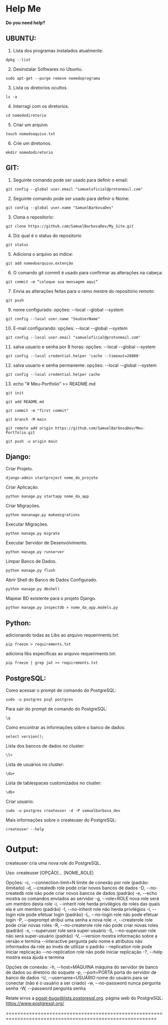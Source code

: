 # Help Me
__Do you need help?__

## UBUNTU:

1. Lista dos programas instalados atualmente.
```
dpkg --list
```


2. Desinstalar Softwares no Ubuntu.
```
sudo apt-get --purge remove nomedoprograma
```


3. Lista os diretorios ocultos.
```
ls -a
```


4. Interragi com os diretorios.
```
cd nomedodiretorio
```


5. Criar um arquivo
```
touch nomedoaquivo.txt
```

6. Crie um diretorios.
```
mkdir nomedodiretorio
```


## GIT:

1. Seguinte comando pode ser usado para definir o email:
```
git config --global user.email "samueloficial@protonmail.com"
```


2. Seguinte comando pode ser usado para definir o Nome:
```
git config --global user.name "SamuelBarbosaDev"
```


3. Clona o repositorio:
```
git clone https://github.com/SamuelBarbosaDev/My_Site.git
```


4. Diz qual é o status do repositorio
```
git status
```


5. Adiciona o arquivo ao índice:
```
git add nomedoarquivo.extenção
```


6. O comando git commit é usado para confirmar as alterações na cabeça:
```
git commit –m “coloque sua mensagem aqui”
```


7. Envia as alterações feitas para o ramo mestre do repositório remoto:
```
git push
```


9. nome configurado:
opções:
--local
--global
--system

```
git config --local user.name "SeuUserName"
```


10. E-mail configurando:
opções:
--local
--global
--system

```
git config --local user.email "samueloficial@protonmail.com"
```


11. salva usuario e senha por 8 horas:
opções:
--local
--global
--system

```
git config --local credential.helper 'cache --timeout=28800'
```


12. salva usuario e senha permanente:
opções:
--local
--global
--system

```
git config --local credential.helper cache
```

13. echo "# Meu-Portfolio" >> README.md
```
git init
```

```
git add README.md
```

```
git commit -m "first commit"
```

```
git branch -M main
```

```
git remote add origin https://github.com/SamuelBarbosaDev/Meu-Portfolio.git
```

```
git push -u origin main
```
## Django:

Criar Projeto.
```
django-admin startproject nome_do_projeto
```

Criar Aplicação.
```
python manage.py startapp nome_da_app
```

Criar Migrações.
```
python mananage.py makemigrations
```

Executar Migrações.
```
python manage.py migrate
```

Executar Servidor de Desenvolvimento.
```
python manage.py runserver
```

Limpar Banco de Dados.
```
python manage.py flush
```

Abrir Shell do Banco de Dados Configurado.
```
python manage.py dbshell
```

Mapear BD existente para o projeto Django.
```
python manage.py inspectdb > nome_da_app.models.py
```
## Python:

adicionando todas as Libs ao arquivo requeriments.txt:
```
pip freeze > requirements.txt
```

adiciona libs especificas ao arquivo requeriments.txt:
```
pip freeze | grep jwt >> requirements.txt 
```

## PostgreSQL:

Como acessar o prompt de comando do PostgreSQL:
```
sudo -u postgres psql postgres
```

Para sair do prompt de comando do PostgreSQL:
```
\q 
```

Como encontrar as informações sobre o banco de dados:
```
select version();
```

Lista dos bancos de dados no cluster:
```
\l+
```

Lista de usuários no cluster:
```
\du+
```

Lista de tablespaces customizados no cluster:
```
\db+
```

Criar usuario:
```
sudo -u postgres createuser -d -P samuelbarbosa_dev
```

Mais informações sobre o createuser do PostgreSQL:
```
createuser --help
```
Output:
==========================================================================================================
createuser cria uma nova role do PostgreSQL.

Uso:
  createuser [OPÇÃO]... [NOME_ROLE]

Opções:
  -c, --connection-limit=N  limite de conexão por role (padrão: ilimitado)
  -d, --createdb            role pode criar novos bancos de dados
  -D, --no-createdb         role não pode criar novos bancos de dados (padrão)
  -e, --echo                mostra os comandos enviados ao servidor
  -g, --role=ROLE           nova role será um membro desta role
  -i, --inherit             role herda privilégios de roles das quais ela
                            é um membro (padrão)
  -I, --no-inherit          role não herda privilégios
  -l, --login               role pode efetuar login (padrão)
  -L, --no-login            role não pode efetuar login
  -P, --pwprompt            atribui uma senha a nova role
  -r, --createrole          role pode criar novas roles
  -R, --no-createrole       role não pode criar novas roles (padrão)
  -s, --superuser           role será super-usuário
  -S, --no-superuser        role não será super-usuário (padrão)
  -V, --version                mostra informação sobre a versão e termina
  --interactive             pergunta pelo nome e atributos não informados da role
                            ao invés de utilizar o padrão
  --replication             role pode iniciar replicação
  --no-replication          role não pode iniciar replicação
  -?, --help                   mostra essa ajuda e termina

Opções de conexão:
  -h, --host=MÁQUINA        máquina do servidor de banco de dados ou diretório do soquete
  -p, --port=PORTA          porta do servidor de banco de dados
  -U, --username=USUÁRIO    nome do usuário para se conectar (não é o usuário a ser criado)
  -w, --no-password         nunca pergunta senha
  -W, --password            pergunta senha

Relate erros a <pgsql-bugs@lists.postgresql.org>.
página web do PostgreSQL: <https://www.postgresql.org/>
 
==========================================================================================================
